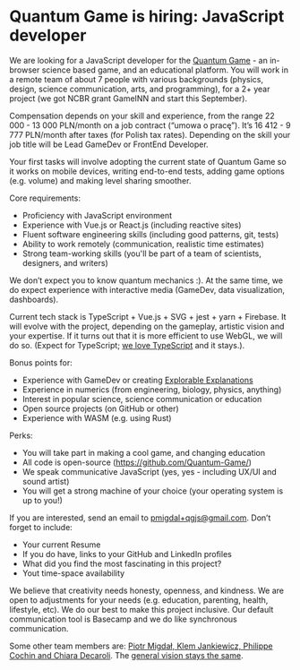 # Quantum Game is hiring: JavaScript developer

We are looking for a JavaScript developer for the [Quantum Game](https://quantumgame.io) - an in-browser science based game, and an educational platform. You will work in a remote team of about 7 people with various backgrounds (physics, design, science communication, arts, and programming), for a 2+ year project (we got NCBR grant GameINN and start this September).

Compensation depends on your skill and experience, from the range 22 000 - 13 000 PLN/month on a job contract (“umowa o pracę”). It’s 16 412 - 9 777 PLN/month after taxes (for Polish tax rates). Depending on the skill your job title will be Lead GameDev or FrontEnd Developer.

Your first tasks will involve adopting the current state of Quantum Game so it works on mobile devices, writing end-to-end tests, adding game options (e.g. volume) and making level sharing smoother.

Core requirements:

* Proficiency with JavaScript environment
* Experience with Vue.js or React.js (including reactive sites)
* Fluent software engineering skills (including good patterns, git, tests)
* Ability to work remotely (communication, realistic time estimates)
* Strong team-working skills (you'll be part of a team of scientists, designers, and writers)

We don’t expect you to know quantum mechanics :). At the same time, we do expect experience with interactive media (GameDev, data visualization, dashboards). 

Current tech stack is TypeScript + Vue.js + SVG + jest + yarn + Firebase. It will evolve with the project, depending on the gameplay, artistic vision and your expertise. If it turns out that it is more efficient to use WebGL, we will do so. (Expect for TypeScript; [we love TypeScript](https://p.migdal.pl/2020/03/02/types-tests-typescript.html) and it stays.).

Bonus points for:

* Experience with GameDev or creating [Explorable Explanations](https://explorabl.es/)
* Experience in numerics (from engineering, biology, physics, anything) 
* Interest in popular science, science communication or education
* Open source projects (on GitHub or other)
* Experience with WASM (e.g. using Rust)

Perks:

* You will take part in making a cool game, and changing education
* All code is open-source (<https://github.com/Quantum-Game/>)
* We speak communicative JavaScript (yes, yes - including UX/UI and sound artist)
* You will get a strong machine of your choice (your operating system is up to you!)

If you are interested, send an email to pmigdal+qgjs@gmail.com. Don’t forget to include:

* Your current Resume
* If you do have, links to your GitHub and LinkedIn profiles
* What did you find the most fascinating in this project?
* Yout time-space availability

We believe that creativity needs honesty, openness, and kindness. We are open to adjustments for your needs (e.g. education, parenting, health, lifestyle, etc). We do our best to make this project inclusive. Our default communication tool is Basecamp and we do like synchronous communication. 

Some other team members are: [Piotr Migdał, Klem Jankiewicz, Philippe Cochin and Chiara Decaroli](https://medium.com/quantum-photons/https-medium-com-quantum-photons-meet-the-team-37d4f7fcbdd9). The [general vision stays the same](https://medium.com/quantum-photons/there-will-be-the-next-quantum-game-with-photons-276568d63613).
